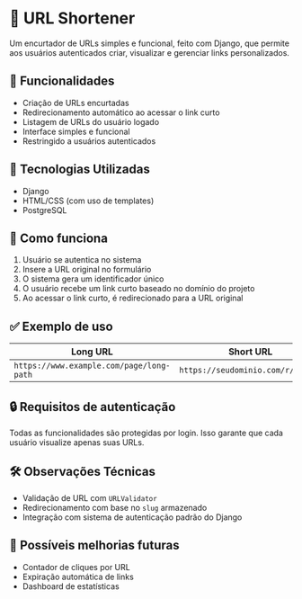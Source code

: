 # 🔗 URL Shortener

Um encurtador de URLs simples e funcional, feito com Django, que permite aos usuários autenticados criar, visualizar e gerenciar links personalizados.


## 🚀 Funcionalidades

- Criação de URLs encurtadas
- Redirecionamento automático ao acessar o link curto
- Listagem de URLs do usuário logado
- Interface simples e funcional
- Restringido a usuários autenticados

## 🧩 Tecnologias Utilizadas

- Django
- HTML/CSS (com uso de templates)
- PostgreSQL 


## 📌 Como funciona

1. Usuário se autentica no sistema
2. Insere a URL original no formulário
3. O sistema gera um identificador único
4. O usuário recebe um link curto baseado no domínio do projeto
5. Ao acessar o link curto, é redirecionado para a URL original

## ✅ Exemplo de uso

| Long URL                                   | Short URL                        |
|--------------------------------------------|----------------------------------|
| `https://www.example.com/page/long-path`   | `https://seudominio.com/r/abc123` |

## 🔒 Requisitos de autenticação

Todas as funcionalidades são protegidas por login. Isso garante que cada usuário visualize apenas suas URLs.

## 🛠️ Observações Técnicas

- Validação de URL com `URLValidator`
- Redirecionamento com base no `slug` armazenado
- Integração com sistema de autenticação padrão do Django

## 📎 Possíveis melhorias futuras

- Contador de cliques por URL
- Expiração automática de links
- Dashboard de estatísticas
